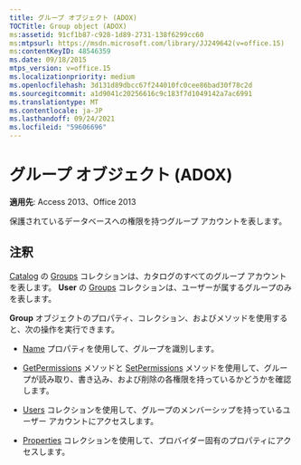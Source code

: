 ```yaml
---
title: グループ オブジェクト (ADOX)
TOCTitle: Group object (ADOX)
ms:assetid: 91cf1b87-c928-1d89-2731-138f6299cc60
ms:mtpsurl: https://msdn.microsoft.com/library/JJ249642(v=office.15)
ms:contentKeyID: 48546359
ms.date: 09/18/2015
mtps_version: v=office.15
ms.localizationpriority: medium
ms.openlocfilehash: 3d131d89dbcc67f244010fc0cee86bad30f78c2d
ms.sourcegitcommit: a1d9041c20256616c9c183f7d1049142a7ac6991
ms.translationtype: MT
ms.contentlocale: ja-JP
ms.lasthandoff: 09/24/2021
ms.locfileid: "59606696"
---
```

# <a name="group-object-adox"></a>グループ オブジェクト (ADOX)


**適用先**: Access 2013、Office 2013

保護されているデータベースへの権限を持つグループ アカウントを表します。

## <a name="remarks"></a>注釈

[Catalog](groups-collection-adox.md) の [Groups](catalog-object-adox.md) コレクションは、カタログのすべてのグループ アカウントを表します。 **User** の [Groups](user-object-adox.md) コレクションは、ユーザーが属するグループのみを表します。

**Group** オブジェクトのプロパティ、コレクション、およびメソッドを使用すると、次の操作を実行できます。

  - [Name](name-property-adox.md) プロパティを使用して、グループを識別します。

  - [GetPermissions](getpermissions-method-adox.md) メソッドと [SetPermissions](setpermissions-method-adox.md) メソッドを使用して、グループが読み取り、書き込み、および削除の各権限を持っているかどうかを確認します。

  - [Users](users-collection-adox.md) コレクションを使用して、グループのメンバーシップを持っているユーザー アカウントにアクセスします。

  - [Properties](properties-collection-ado.md) コレクションを使用して、プロバイダー固有のプロパティにアクセスします。

